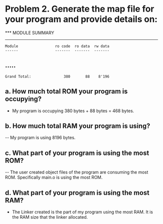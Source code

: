 # Problem 2. Generate the map file for your program and provide details on:

*** MODULE SUMMARY
***

    Module                 ro code  ro data  rw data
    ------                 -------  -------  -------
.....
----------------------------------------------------
    Grand Total:               380       88    8'196

## a.  How much total ROM your program is occupying?
-  My program is occupying 380 bytes + 88 bytes =  468 bytes.

## b. How much total RAM your program is using?
-- My program is using 8196 bytes.

## c. What part of your program is using the most ROM?
-- The user created object files of the program are consuming the most ROM.
Specifically main.o is using the most ROM.

## d. What part of your program is using the most RAM?
-  The Linker created is the part of my program using the most RAM. 
It is the RAM size that the linker allocated.
